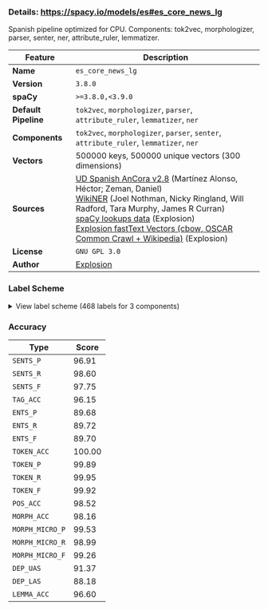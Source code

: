 ### Details: https://spacy.io/models/es#es_core_news_lg

Spanish pipeline optimized for CPU. Components: tok2vec, morphologizer, parser, senter, ner, attribute_ruler, lemmatizer.

| Feature | Description |
| --- | --- |
| **Name** | `es_core_news_lg` |
| **Version** | `3.8.0` |
| **spaCy** | `>=3.8.0,<3.9.0` |
| **Default Pipeline** | `tok2vec`, `morphologizer`, `parser`, `attribute_ruler`, `lemmatizer`, `ner` |
| **Components** | `tok2vec`, `morphologizer`, `parser`, `senter`, `attribute_ruler`, `lemmatizer`, `ner` |
| **Vectors** | 500000 keys, 500000 unique vectors (300 dimensions) |
| **Sources** | [UD Spanish AnCora v2.8](https://github.com/UniversalDependencies/UD_Spanish-AnCora) (Martínez Alonso, Héctor; Zeman, Daniel)<br />[WikiNER](https://figshare.com/articles/Learning_multilingual_named_entity_recognition_from_Wikipedia/5462500) (Joel Nothman, Nicky Ringland, Will Radford, Tara Murphy, James R Curran)<br />[spaCy lookups data](https://github.com/explosion/spacy-lookups-data) (Explosion)<br />[Explosion fastText Vectors (cbow, OSCAR Common Crawl + Wikipedia)](https://spacy.io) (Explosion) |
| **License** | `GNU GPL 3.0` |
| **Author** | [Explosion](https://explosion.ai) |

### Label Scheme

<details>

<summary>View label scheme (468 labels for 3 components)</summary>

| Component | Labels |
| --- | --- |
| **`morphologizer`** | `Definite=Def\|Gender=Masc\|Number=Sing\|POS=DET\|PronType=Art`, `Gender=Masc\|Number=Sing\|POS=NOUN`, `Definite=Def\|Gender=Masc\|Number=Sing\|POS=ADP\|PronType=Art`, `Gender=Masc\|Number=Sing\|POS=ADJ`, `POS=ADP`, `Definite=Def\|Gender=Fem\|Number=Plur\|POS=DET\|PronType=Art`, `POS=PROPN`, `Case=Acc\|POS=PRON\|Person=3\|PrepCase=Npr\|PronType=Prs\|Reflex=Yes`, `Mood=Ind\|Number=Sing\|POS=VERB\|Person=3\|Tense=Past\|VerbForm=Fin`, `POS=VERB\|VerbForm=Inf`, `Gender=Fem\|Number=Sing\|POS=DET\|PronType=Dem`, `Gender=Fem\|Number=Sing\|POS=NOUN`, `Gender=Fem\|Number=Plur\|POS=NOUN`, `Gender=Fem\|Number=Plur\|POS=DET\|PronType=Ind`, `POS=PRON\|PronType=Int,Rel`, `Mood=Sub\|Number=Plur\|POS=VERB\|Person=3\|Tense=Pres\|VerbForm=Fin`, `Definite=Def\|Gender=Fem\|Number=Sing\|POS=DET\|PronType=Art`, `POS=SCONJ`, `POS=NOUN`, `Definite=Def\|Gender=Masc\|Number=Plur\|POS=DET\|PronType=Art`, `Number=Plur\|POS=NOUN`, `Gender=Masc\|Number=Plur\|POS=DET\|PronType=Ind`, `Gender=Masc\|Number=Plur\|POS=NOUN`, `POS=PUNCT\|PunctType=Peri`, `Mood=Ind\|Number=Sing\|POS=VERB\|Person=3\|Tense=Pres\|VerbForm=Fin`, `POS=PUNCT\|PunctType=Comm`, `Case=Acc\|Gender=Fem\|Number=Sing\|POS=VERB\|Person=3\|PrepCase=Npr\|PronType=Prs\|VerbForm=Inf`, `Mood=Ind\|Number=Plur\|POS=AUX\|Person=3\|Tense=Pres\|VerbForm=Fin`, `Gender=Masc\|Number=Sing\|POS=VERB\|Tense=Past\|VerbForm=Part`, `Number=Plur\|POS=ADJ`, `POS=CCONJ`, `Gender=Masc\|Number=Plur\|POS=PRON\|PronType=Ind`, `POS=ADV`, `Mood=Ind\|Number=Plur\|POS=VERB\|Person=3\|Tense=Fut\|VerbForm=Fin`, `Gender=Masc\|NumType=Card\|Number=Plur\|POS=DET\|PronType=Dem`, `Mood=Ind\|Number=Sing\|POS=AUX\|Person=3\|Tense=Pres\|VerbForm=Fin`, `Number=Sing\|POS=ADJ`, `Gender=Masc\|Number=Plur\|POS=ADJ\|VerbForm=Part`, `Gender=Masc\|Number=Plur\|POS=PRON\|PronType=Tot`, `POS=PRON\|PronType=Ind`, `POS=ADV\|Polarity=Neg`, `Case=Acc\|Gender=Masc\|Number=Sing\|POS=PRON\|Person=3\|PrepCase=Npr\|PronType=Prs`, `Gender=Fem\|Number=Sing\|POS=ADJ`, `Mood=Ind\|Number=Plur\|POS=VERB\|Person=3\|Tense=Past\|VerbForm=Fin`, `Number=Plur\|POS=PRON\|PronType=Int,Rel`, `POS=PUNCT\|PunctType=Quot`, `POS=PUNCT`, `Gender=Masc\|Number=Sing\|POS=ADJ\|VerbForm=Part`, `POS=PUNCT\|PunctSide=Ini\|PunctType=Brck`, `POS=PUNCT\|PunctSide=Fin\|PunctType=Brck`, `NumForm=Digit\|NumType=Card\|POS=NUM`, `NumType=Card\|POS=NUM`, `POS=VERB\|VerbForm=Ger`, `Definite=Ind\|Gender=Masc\|Number=Sing\|POS=DET\|PronType=Art`, `Gender=Masc\|Number=Sing\|POS=DET\|PronType=Dem`, `Gender=Fem\|NumType=Ord\|Number=Plur\|POS=ADJ`, `Number=Sing\|POS=DET\|Person=3\|Poss=Yes\|PronType=Prs`, `Number=Sing\|POS=NOUN`, `Gender=Masc\|Number=Plur\|POS=ADJ`, `Mood=Ind\|Number=Sing\|POS=AUX\|Person=3\|Tense=Fut\|VerbForm=Fin`, `Gender=Fem\|Number=Sing\|POS=ADJ\|VerbForm=Part`, `Mood=Ind\|Number=Plur\|POS=VERB\|Person=3\|Tense=Pres\|VerbForm=Fin`, `Degree=Cmp\|POS=ADV`, `POS=AUX\|VerbForm=Inf`, `Number=Plur\|POS=DET\|PronType=Ind`, `Number=Plur\|POS=DET\|PronType=Dem`, `POS=PRON\|Person=3\|PrepCase=Npr\|PronType=Prs\|Reflex=Yes`, `Degree=Cmp\|Number=Sing\|POS=ADJ`, `Mood=Ind\|Number=Sing\|POS=VERB\|Person=3\|Tense=Fut\|VerbForm=Fin`, `Case=Acc\|POS=VERB\|Person=3\|PrepCase=Npr\|PronType=Prs\|Reflex=Yes\|VerbForm=Inf`, `Degree=Sup\|Gender=Masc\|Number=Plur\|POS=ADJ`, `Definite=Ind\|Gender=Fem\|Number=Sing\|POS=DET\|PronType=Art`, `AdvType=Tim\|POS=NOUN`, `Gender=Masc\|Number=Sing\|POS=PRON\|PronType=Ind`, `NumType=Card\|Number=Plur\|POS=NUM`, `Case=Acc\|Gender=Masc\|Number=Sing\|POS=VERB\|Person=3\|PrepCase=Npr\|PronType=Prs\|VerbForm=Inf`, `NumForm=Digit\|POS=NOUN`, `Number=Sing\|POS=PRON\|PronType=Dem`, `Number=Plur\|POS=DET\|Person=3\|Poss=Yes\|PronType=Prs`, `Gender=Fem\|Number=Plur\|POS=ADJ`, `Gender=Fem\|Number=Plur\|POS=PRON\|PronType=Ind`, `Gender=Masc\|Number=Plur\|POS=DET\|PronType=Tot`, `Mood=Ind\|Number=Sing\|POS=VERB\|Person=3\|Tense=Imp\|VerbForm=Fin`, `Mood=Ind\|Number=Plur\|POS=AUX\|Person=3\|Tense=Past\|VerbForm=Fin`, `Gender=Masc\|Number=Plur\|POS=VERB\|Tense=Past\|VerbForm=Part`, `Gender=Masc\|NumType=Ord\|Number=Sing\|POS=ADJ`, `Gender=Masc\|NumType=Ord\|Number=Plur\|POS=ADJ`, `Gender=Masc\|Number=Plur\|POS=DET\|PronType=Dem`, `Gender=Masc\|Number=Sing\|POS=AUX\|Tense=Past\|VerbForm=Part`, `Number=Sing\|POS=DET\|PronType=Tot`, `Gender=Fem\|Number=Sing\|POS=PRON\|PronType=Ind`, `Case=Dat\|POS=PRON\|Person=3\|PrepCase=Npr\|PronType=Prs\|Reflex=Yes`, `Mood=Ind\|Number=Sing\|POS=AUX\|Person=1\|Tense=Pres\|VerbForm=Fin`, `Mood=Ind\|Number=Sing\|POS=VERB\|Person=1\|Tense=Pres\|VerbForm=Fin`, `Degree=Cmp\|Number=Plur\|POS=ADJ`, `POS=AUX\|VerbForm=Ger`, `Gender=Fem\|POS=NOUN`, `Gender=Fem\|NumType=Ord\|Number=Sing\|POS=ADJ`, `AdvType=Tim\|POS=ADJ`, `Mood=Ind\|Number=Sing\|POS=AUX\|Person=3\|Tense=Past\|VerbForm=Fin`, `Gender=Fem\|Number=Sing\|POS=VERB\|Tense=Past\|VerbForm=Part`, `Case=Acc\|Gender=Fem\|Number=Sing\|POS=PRON\|Person=3\|PrepCase=Npr\|PronType=Prs`, `Mood=Ind\|Number=Sing\|POS=VERB\|Person=1\|Tense=Imp\|VerbForm=Fin`, `Gender=Fem\|Number=Plur\|POS=ADJ\|VerbForm=Part`, `Gender=Fem\|Number=Plur\|POS=DET\|PronType=Dem`, `Gender=Masc\|Number=Sing\|POS=PRON\|Poss=Yes\|PronType=Int,Rel`, `Number=Sing\|POS=PRON\|PronType=Int,Rel`, `POS=ADJ`, `Mood=Ind\|Number=Sing\|POS=AUX\|Person=1\|Tense=Imp\|VerbForm=Fin`, `Mood=Ind\|Number=Plur\|POS=VERB\|Person=3\|Tense=Imp\|VerbForm=Fin`, `Mood=Ind\|Number=Plur\|POS=AUX\|Person=3\|Tense=Imp\|VerbForm=Fin`, `Mood=Sub\|Number=Sing\|POS=VERB\|Person=3\|Tense=Pres\|VerbForm=Fin`, `Gender=Fem\|Number=Plur\|POS=DET\|PronType=Tot`, `Case=Acc,Nom\|Gender=Masc\|Number=Sing\|POS=PRON\|Person=3\|PronType=Prs`, `Mood=Sub\|Number=Sing\|POS=VERB\|Person=1\|Tense=Pres\|VerbForm=Fin`, `Definite=Ind\|Gender=Fem\|Number=Plur\|POS=DET\|PronType=Art`, `Case=Acc,Nom\|Gender=Fem\|Number=Plur\|POS=PRON\|Person=3\|PronType=Prs`, `Mood=Ind\|Number=Plur\|POS=VERB\|Person=1\|Tense=Pres\|VerbForm=Fin`, `Case=Acc\|Definite=Def\|Gender=Masc\|Number=Sing\|POS=PRON\|Person=3\|PrepCase=Npr\|PronType=Prs`, `POS=SPACE`, `Gender=Fem\|Number=Sing\|POS=PRON\|PronType=Dem`, `Mood=Cnd\|Number=Sing\|POS=VERB\|Person=1\|VerbForm=Fin`, `Gender=Masc\|Number=Sing\|POS=DET\|PronType=Tot`, `Number=Plur\|POS=PRON\|PronType=Ind`, `Gender=Masc\|Number=Sing\|POS=DET\|PronType=Ind`, `Case=Dat\|Number=Sing\|POS=PRON\|Person=3\|PronType=Prs`, `POS=PART`, `Gender=Fem\|Number=Sing\|POS=DET\|PronType=Ind`, `Number=Sing\|POS=DET\|PronType=Ind`, `Gender=Masc\|NumType=Card\|Number=Plur\|POS=DET\|PronType=Ind`, `Mood=Cnd\|Number=Plur\|POS=AUX\|Person=3\|VerbForm=Fin`, `NumForm=Digit\|POS=SYM`, `Mood=Imp\|Number=Sing\|POS=VERB\|Person=2\|VerbForm=Fin`, `Case=Dat\|Number=Sing\|POS=VERB\|Person=3\|PronType=Prs\|VerbForm=Inf`, `Gender=Fem\|Number=Plur\|POS=PRON\|PronType=Dem`, `Mood=Cnd\|Number=Sing\|POS=AUX\|Person=1\|VerbForm=Fin`, `NumForm=Digit\|NumType=Frac\|POS=NUM`, `Gender=Fem\|Number=Sing\|POS=PRON\|Poss=Yes\|PronType=Int,Rel`, `Mood=Sub\|Number=Sing\|POS=AUX\|Person=1\|Tense=Pres\|VerbForm=Fin`, `Mood=Sub\|Number=Sing\|POS=VERB\|Person=1\|Tense=Imp\|VerbForm=Fin`, `Gender=Fem\|Number=Sing\|Number[psor]=Plur\|POS=DET\|Person=1\|Poss=Yes\|PronType=Prs`, `Case=Dat\|Number=Plur\|POS=PRON\|Person=1\|PrepCase=Npr\|PronType=Prs`, `Definite=Ind\|Gender=Masc\|Number=Plur\|POS=DET\|PronType=Art`, `POS=PUNCT\|PunctType=Colo`, `Mood=Sub\|Number=Plur\|POS=AUX\|Person=3\|Tense=Pres\|VerbForm=Fin`, `Mood=Imp\|Number=Plur\|POS=VERB\|Person=3\|VerbForm=Fin`, `Gender=Fem\|Number=Sing\|POS=DET\|PronType=Neg`, `Gender=Masc\|Number=Sing\|POS=PRON\|PronType=Dem`, `Case=Acc\|Gender=Masc\|Number=Plur\|POS=PRON\|Person=3\|PrepCase=Npr\|PronType=Prs`, `Case=Acc\|Gender=Fem\|Number=Plur\|POS=PRON\|Person=3\|PrepCase=Npr\|PronType=Prs`, `Gender=Fem\|Number=Plur\|POS=VERB\|Tense=Past\|VerbForm=Part`, `Case=Acc\|Gender=Fem\|Number=Sing\|POS=AUX\|Person=3\|PrepCase=Npr\|PronType=Prs\|VerbForm=Inf`, `Number=Sing\|POS=PRON\|PronType=Neg`, `POS=PUNCT\|PunctType=Semi`, `Case=Dat\|Number=Plur\|POS=PRON\|Person=3\|PronType=Prs`, `Number=Sing\|POS=PRON\|PronType=Ind`, `Mood=Sub\|Number=Plur\|POS=VERB\|Person=3\|Tense=Imp\|VerbForm=Fin`, `Case=Acc,Nom\|Gender=Masc\|Number=Plur\|POS=PRON\|Person=3\|PronType=Prs`, `POS=INTJ`, `Gender=Masc\|NumType=Card\|Number=Sing\|POS=PRON\|PronType=Dem`, `Mood=Ind\|Number=Plur\|POS=AUX\|Person=3\|Tense=Fut\|VerbForm=Fin`, `Degree=Sup\|Gender=Masc\|Number=Sing\|POS=ADJ`, `Mood=Ind\|Number=Plur\|POS=AUX\|Person=1\|Tense=Pres\|VerbForm=Fin`, `Number=Plur\|POS=PRON\|Person=3\|Poss=Yes\|PronType=Prs`, `Case=Dat\|POS=VERB\|Person=3\|PrepCase=Npr\|PronType=Prs\|Reflex=Yes\|VerbForm=Inf`, `POS=PUNCT\|PunctType=Dash`, `Case=Acc\|Number=Plur\|POS=PRON\|Person=1\|PrepCase=Npr\|PronType=Prs`, `Mood=Cnd\|Number=Plur\|POS=VERB\|Person=1\|VerbForm=Fin`, `Gender=Masc\|Number=Sing\|POS=DET\|PronType=Neg`, `Gender=Fem\|NumType=Card\|Number=Plur\|POS=NUM`, `Case=Acc\|Gender=Fem\|Number=Plur\|POS=VERB\|Person=3\|PrepCase=Npr\|PronType=Prs\|VerbForm=Inf`, `Gender=Masc\|Number=Sing\|POS=PRON\|PronType=Tot`, `Gender=Masc\|NumType=Card\|Number=Plur\|POS=NUM`, `Gender=Masc\|POS=NOUN`, `Case=Acc\|Number=Sing\|POS=PRON\|Person=1\|PrepCase=Npr\|PronType=Prs`, `Gender=Fem\|NumType=Card\|Number=Sing\|POS=DET\|PronType=Ind`, `Gender=Fem\|NumType=Card\|Number=Plur\|POS=DET\|PronType=Ind`, `Case=Acc\|POS=VERB\|Person=3\|PrepCase=Npr\|PronType=Prs\|Reflex=Yes\|VerbForm=Ger`, `Mood=Ind\|Number=Sing\|POS=AUX\|Person=3\|Tense=Imp\|VerbForm=Fin`, `POS=NOUN\|VerbForm=Inf`, `Case=Dat\|Number=Plur\|POS=PRON\|Person=1\|PrepCase=Npr\|PronType=Prs\|Reflex=Yes`, `Mood=Ind\|Number=Plur\|POS=AUX\|Person=1\|Tense=Imp\|VerbForm=Fin`, `Mood=Sub\|Number=Sing\|POS=VERB\|Person=3\|Tense=Imp\|VerbForm=Fin`, `Gender=Masc\|Number=Sing\|Number[psor]=Plur\|POS=DET\|Person=1\|Poss=Yes\|PronType=Prs`, `Gender=Masc\|NumType=Card\|Number=Sing\|POS=NUM`, `Mood=Sub\|Number=Sing\|POS=AUX\|Person=1\|Tense=Imp\|VerbForm=Fin`, `Gender=Masc\|Number=Plur\|POS=PRON\|Poss=Yes\|PronType=Int,Rel`, `Case=Acc\|Gender=Masc\|Number=Plur\|POS=VERB\|Person=3\|PrepCase=Npr\|PronType=Prs\|VerbForm=Inf`, `Gender=Fem\|NumType=Card\|Number=Sing\|POS=DET\|PronType=Dem`, `Mood=Imp\|Number=Sing\|POS=VERB\|Person=3\|VerbForm=Fin`, `Mood=Sub\|Number=Plur\|POS=VERB\|Person=1\|Tense=Pres\|VerbForm=Fin`, `Mood=Ind\|Number=Plur\|POS=VERB\|Person=1\|Tense=Fut\|VerbForm=Fin`, `Gender=Masc\|Number=Sing\|POS=PRON\|PronType=Neg`, `Case=Acc\|Number=Plur\|POS=VERB\|Person=1\|PrepCase=Npr\|PronType=Prs\|VerbForm=Inf`, `Case=Nom\|Number=Sing\|POS=PRON\|Person=1\|PronType=Prs`, `Mood=Ind\|Number=Sing\|POS=VERB\|Person=1\|Tense=Past\|VerbForm=Fin`, `Mood=Ind\|Number=Plur\|POS=VERB\|Person=1\|Tense=Past\|VerbForm=Fin`, `Degree=Abs\|Gender=Masc\|Number=Sing\|POS=ADJ`, `Number=Sing\|Number[psor]=Sing\|POS=DET\|Person=1\|Poss=Yes\|PronType=Prs`, `Case=Acc,Nom\|Gender=Masc\|Number=Plur\|POS=PRON\|Person=1\|PronType=Prs`, `Mood=Imp\|Number=Sing\|POS=AUX\|Person=3\|VerbForm=Fin`, `Case=Acc\|Number=Plur\|POS=VERB\|Person=1\|PrepCase=Npr\|PronType=Prs\|Reflex=Yes\|VerbForm=Inf`, `Mood=Sub\|Number=Sing\|POS=AUX\|Person=3\|Tense=Pres\|VerbForm=Fin`, `Gender=Masc\|Number=Sing\|POS=DET\|Person=3\|Poss=Yes\|PronType=Prs`, `Gender=Fem\|Number=Sing\|POS=DET\|PronType=Tot`, `POS=DET\|PronType=Ind`, `POS=DET\|PronType=Int,Rel`, `AdvType=Tim\|POS=ADV`, `POS=VERB\|Person=3\|PrepCase=Npr\|PronType=Prs\|Reflex=Yes\|VerbForm=Inf`, `Mood=Cnd\|Number=Sing\|POS=AUX\|Person=3\|VerbForm=Fin`, `Case=Dat\|Number=Plur\|POS=VERB\|Person=1\|PrepCase=Npr\|PronType=Prs\|VerbForm=Inf`, `POS=PUNCT\|PunctSide=Ini\|PunctType=Qest`, `POS=PUNCT\|PunctSide=Fin\|PunctType=Qest`, `Case=Dat\|Number=Sing\|POS=PRON\|Person=1\|PrepCase=Npr\|PronType=Prs`, `Number=Plur\|Number[psor]=Sing\|POS=DET\|Person=1\|Poss=Yes\|PronType=Prs`, `Gender=Masc\|NumType=Card\|Number=Sing\|POS=DET\|PronType=Ind`, `Mood=Cnd\|Number=Plur\|POS=VERB\|Person=3\|VerbForm=Fin`, `Case=Acc\|Gender=Fem\|Number=Sing\|POS=VERB\|Person=3\|PrepCase=Npr\|PronType=Prs\|VerbForm=Ger`, `Degree=Abs\|Gender=Fem\|Number=Sing\|POS=ADJ`, `Case=Acc\|Number=Plur\|POS=PRON\|Person=1\|PrepCase=Npr\|PronType=Prs\|Reflex=Yes`, `Mood=Sub\|Number=Plur\|POS=VERB\|Person=1\|Tense=Imp\|VerbForm=Fin`, `Case=Acc\|Number=Sing\|POS=PRON\|Person=1\|PrepCase=Npr\|PronType=Prs\|Reflex=Yes`, `POS=PUNCT\|PunctSide=Ini\|PunctType=Excl`, `POS=PUNCT\|PunctSide=Fin\|PunctType=Excl`, `Mood=Cnd\|Number=Sing\|POS=VERB\|Person=3\|VerbForm=Fin`, `Case=Acc\|Mood=Imp\|Number=Sing\|POS=VERB\|Person=3\|PrepCase=Npr\|PronType=Prs\|Reflex=Yes\|VerbForm=Fin`, `Gender=Fem\|Number=Sing\|POS=PRON\|PronType=Tot`, `Gender=Masc\|Number=Plur\|Number[psor]=Plur\|POS=DET\|Person=1\|Poss=Yes\|PronType=Prs`, `Mood=Imp\|Number=Plur\|POS=VERB\|Person=1\|VerbForm=Fin`, `Gender=Masc\|NumType=Card\|Number=Plur\|POS=PRON\|PronType=Ind`, `Gender=Masc\|NumType=Card\|Number=Sing\|POS=PRON\|PronType=Ind`, `Gender=Masc\|Number=Plur\|POS=PRON\|PronType=Dem`, `Case=Dat\|Number=Plur\|POS=VERB\|Person=3\|PronType=Prs\|VerbForm=Inf`, `Degree=Abs\|Gender=Masc\|NumType=Card\|Number=Plur\|POS=DET\|PronType=Ind`, `Case=Acc\|Number=Sing\|POS=PRON\|Person=1\|PrepCase=Pre\|PronType=Prs`, `Case=Dat\|Mood=Imp\|Number=Plur\|POS=VERB\|Person=3\|PrepCase=Npr\|PronType=Prs\|Reflex=Yes\|VerbForm=Fin`, `Definite=Ind\|Gender=Fem\|NumType=Card\|Number=Sing\|POS=DET\|PronType=Art`, `Gender=Fem\|NumType=Card\|Number=Sing\|POS=NUM`, `Case=Acc\|Gender=Fem\|Number=Plur\|POS=VERB\|Person=1,3\|PrepCase=Npr\|PronType=Prs\|Reflex=Yes\|VerbForm=Inf`, `Case=Dat\|Number=Sing\|POS=PRON\|Person=1\|PrepCase=Npr\|PronType=Prs\|Reflex=Yes`, `Mood=Sub\|Number=Plur\|POS=AUX\|Person=3\|Tense=Imp\|VerbForm=Fin`, `Gender=Fem\|Number=Plur\|Number[psor]=Plur\|POS=DET\|Person=1\|Poss=Yes\|PronType=Prs`, `POS=SCONJ\|PronType=Int,Rel`, `Case=Acc,Dat\|Gender=Masc\|Number=Sing\|POS=VERB\|Person=3\|PrepCase=Npr\|PronType=Prs\|VerbForm=Inf`, `Case=Acc\|POS=PRON\|Person=3\|PrepCase=Pre\|PronType=Prs\|Reflex=Yes`, `Mood=Ind\|Number=Sing\|POS=VERB\|Person=2\|Tense=Pres\|VerbForm=Fin`, `Case=Dat\|Number=Sing\|POS=VERB\|Person=1\|PrepCase=Npr\|PronType=Prs\|VerbForm=Inf`, `NumType=Card\|Number=Sing\|POS=DET\|PronType=Ind`, `Mood=Ind\|Number=Plur\|POS=VERB\|Person=1\|Tense=Imp\|VerbForm=Fin`, `Case=Acc\|Number=Sing\|POS=PRON\|Person=2\|PrepCase=Npr\|PronType=Prs`, `Case=Dat\|POS=PRON\|Person=3\|PrepCase=Npr\|PronType=Prs`, `POS=VERB\|Person=3\|PrepCase=Npr\|PronType=Prs\|Reflex=Yes\|VerbForm=Ger`, `Case=Acc,Nom\|Gender=Fem\|Number=Sing\|POS=PRON\|Person=3\|PronType=Prs`, `Number=Sing\|POS=DET\|PronType=Dem`, `Case=Acc,Dat\|Gender=Masc\|Number=Sing\|POS=VERB\|Person=3\|PrepCase=Npr\|PronType=Prs\|Reflex=Yes\|VerbForm=Inf`, `Mood=Sub\|Number=Sing\|POS=AUX\|Person=3\|Tense=Imp\|VerbForm=Fin`, `POS=SYM`, `Gender=Fem\|Number=Sing\|POS=PRON\|PronType=Neg`, `Case=Acc\|Gender=Masc\|Number=Sing\|POS=VERB\|Person=3\|PrepCase=Npr\|PronType=Prs\|VerbForm=Ger`, `Degree=Sup\|Gender=Fem\|Number=Sing\|POS=ADJ`, `Case=Dat\|POS=VERB\|Person=3\|PrepCase=Npr\|PronType=Prs\|Reflex=Yes\|VerbForm=Ger`, `Case=Nom\|Number=Sing\|POS=PRON\|Person=2\|PronType=Prs`, `Number=Sing\|Number[psor]=Sing\|POS=DET\|Person=2\|Poss=Yes\|PronType=Prs`, `Case=Acc\|Mood=Imp\|Number=Plur\|POS=VERB\|Person=3\|PrepCase=Npr\|PronType=Prs\|Reflex=Yes\|VerbForm=Fin`, `Case=Acc\|Gender=Masc\|Mood=Imp\|Number=Sing\|POS=VERB\|Person=2,3\|PrepCase=Npr\|PronType=Prs\|VerbForm=Fin`, `Mood=Ind\|Number=Sing\|POS=AUX\|Person=1\|Tense=Fut\|VerbForm=Fin`, `Case=Acc\|Number=Sing\|POS=VERB\|Person=1\|PrepCase=Npr\|PronType=Prs\|Reflex=Yes\|VerbForm=Inf`, `Gender=Masc\|Number=Sing\|Number[psor]=Sing\|POS=PRON\|Person=1\|Poss=Yes\|PronType=Ind`, `Case=Acc,Nom\|Number=Sing\|POS=PRON\|Person=2\|Polite=Form\|PronType=Prs`, `Case=Dat\|Mood=Imp\|Number=Sing\|POS=VERB\|Person=3\|PrepCase=Npr\|PronType=Prs\|Reflex=Yes\|VerbForm=Fin`, `Case=Acc\|Gender=Masc\|Number=Plur\|POS=VERB\|Person=3\|PrepCase=Npr\|PronType=Prs\|VerbForm=Ger`, `Gender=Masc\|NumType=Card\|Number=Sing\|POS=PRON\|PronType=Int,Rel`, `Gender=Fem\|NumType=Card\|Number=Plur\|POS=PRON\|PronType=Ind`, `Case=Dat\|Number=Plur\|POS=VERB\|Person=1\|PrepCase=Npr\|PronType=Prs\|VerbForm=Ger`, `Case=Acc,Dat\|POS=PRON\|Person=3\|PrepCase=Npr\|PronType=Prs\|Reflex=Yes`, `Mood=Ind\|Number=Plur\|POS=VERB\|Person=2\|Tense=Pres\|VerbForm=Fin`, `Case=Dat\|Number=Sing\|POS=PRON\|Person=2\|PrepCase=Npr\|PronType=Prs`, `Mood=Cnd\|Number=Sing\|POS=VERB\|Person=2\|VerbForm=Fin`, `Case=Acc\|Number=Sing\|POS=VERB\|Person=1\|PrepCase=Npr\|PronType=Prs\|VerbForm=Inf`, `Mood=Ind\|Number=Sing\|POS=VERB\|Person=1\|Tense=Fut\|VerbForm=Fin`, `Mood=Cnd\|Number=Plur\|POS=AUX\|Person=1\|VerbForm=Fin`, `NumType=Card\|Number=Plur\|POS=PRON\|PronType=Ind`, `Gender=Masc\|NumType=Card\|Number=Sing\|POS=DET\|PronType=Dem`, `Degree=Abs\|Gender=Masc\|Number=Sing\|POS=DET\|PronType=Ind`, `Gender=Fem\|Number=Plur\|POS=PRON\|Poss=Yes\|PronType=Int,Rel`, `Mood=Ind\|Number=Sing\|POS=AUX\|Person=1\|Tense=Past\|VerbForm=Fin`, `Case=Acc,Nom\|Number=Plur\|POS=PRON\|Person=2\|Polite=Form\|PronType=Prs`, `Mood=Imp\|Number=Sing\|POS=AUX\|Person=2\|VerbForm=Fin`, `Case=Dat\|Number=Sing\|POS=VERB\|Person=2\|PrepCase=Npr\|PronType=Prs\|VerbForm=Inf`, `Gender=Fem\|Number=Sing\|Number[psor]=Sing\|POS=PRON\|Person=2\|Poss=Yes\|PronType=Ind`, `NumType=Card\|Number=Sing\|POS=NUM`, `Mood=Ind\|Number=Sing\|POS=VERB\|Person=2\|Tense=Past\|VerbForm=Fin`, `Mood=Ind\|Number=Sing\|POS=AUX\|Person=2\|Tense=Imp\|VerbForm=Fin`, `Mood=Ind\|Number=Sing\|POS=AUX\|Person=2\|Tense=Pres\|VerbForm=Fin`, `Case=Com\|Number=Sing\|POS=PRON\|Person=2\|PrepCase=Pre\|PronType=Prs`, `Mood=Ind\|Number=Sing\|POS=VERB\|Person=2\|Tense=Imp\|VerbForm=Fin`, `Case=Acc\|Number=Sing\|POS=PRON\|Person=2\|PrepCase=Npr\|PronType=Prs\|Reflex=Yes`, `Number=Sing\|POS=PRON\|Person=2\|PrepCase=Npr\|PronType=Prs\|Reflex=Yes`, `Case=Acc\|Number=Sing\|POS=PRON\|Person=2\|PrepCase=Pre\|PronType=Prs`, `Mood=Cnd\|Number=Sing\|POS=AUX\|Person=2\|VerbForm=Fin`, `Mood=Sub\|Number=Sing\|POS=AUX\|Person=2\|Tense=Pres\|VerbForm=Fin`, `Number=Sing\|POS=NOUN\|VerbForm=Fin`, `Case=Dat\|Number=Sing\|POS=PRON\|Person=2\|PrepCase=Npr\|PronType=Prs\|Reflex=Yes`, `Case=Dat\|Mood=Imp\|Number=Plur,Sing\|POS=VERB\|Person=1,2\|PrepCase=Npr\|PronType=Prs\|VerbForm=Fin`, `Case=Acc\|Mood=Imp\|Number=Sing\|POS=VERB\|Person=2\|PrepCase=Npr\|PronType=Prs\|Reflex=Yes\|VerbForm=Fin`, `Mood=Ind\|Number=Sing\|POS=VERB\|Person=2\|Tense=Fut\|VerbForm=Fin`, `Gender=Fem\|NumType=Card\|Number=Sing\|POS=DET\|PronType=Int,Rel`, `Mood=Sub\|Number=Sing\|POS=VERB\|Person=2\|Tense=Pres\|VerbForm=Fin`, `Mood=Ind\|Number=Sing\|POS=AUX\|Person=2\|Tense=Fut\|VerbForm=Fin`, `Gender=Fem\|Number=Plur\|POS=PRON\|PronType=Tot`, `Gender=Masc\|NumType=Card\|Number=Plur\|POS=DET\|PronType=Int,Rel`, `Case=Dat\|Number=Sing\|POS=VERB\|Person=3\|PronType=Prs\|VerbForm=Ger`, `Number=Sing\|POS=VERB\|VerbForm=Fin`, `POS=VERB\|VerbForm=Fin`, `Degree=Abs\|Gender=Masc\|Number=Plur\|POS=ADJ`, `Degree=Abs\|Gender=Fem\|Number=Plur\|POS=ADJ`, `Case=Acc\|POS=AUX\|Person=3\|PrepCase=Npr\|PronType=Prs\|Reflex=Yes\|VerbForm=Ger`, `Gender=Masc\|Number=Sing\|Number[psor]=Plur\|POS=PRON\|Person=1\|Poss=Yes\|PronType=Prs`, `Mood=Sub\|Number=Plur\|POS=AUX\|Person=1\|Tense=Imp\|VerbForm=Fin`, `Gender=Fem\|NumType=Card\|Number=Plur\|POS=DET\|PronType=Dem`, `Definite=Ind\|Gender=Masc\|NumType=Card\|Number=Sing\|POS=DET\|PronType=Art`, `Degree=Sup\|Gender=Fem\|Number=Plur\|POS=ADJ`, `Number=Plur\|POS=PRON\|PronType=Dem`, `Case=Acc,Dat\|Gender=Masc\|Number=Plur\|POS=PRON\|Person=2\|PrepCase=Npr\|PronType=Prs`, `Case=Acc\|Gender=Fem\|Number=Plur\|POS=VERB\|Person=3\|PrepCase=Npr\|PronType=Prs\|VerbForm=Ger`, `Gender=Masc\|Number=Sing\|POS=AUX\|VerbForm=Fin`, `POS=AUX\|Person=3\|PrepCase=Npr\|PronType=Prs\|Reflex=Yes\|VerbForm=Inf`, `Mood=Ind\|Number=Plur\|POS=AUX\|Person=1\|Tense=Past\|VerbForm=Fin`, `Gender=Masc\|NumType=Card\|Number=Sing\|POS=DET\|PronType=Int,Rel`, `Gender=Masc\|Number=Plur\|POS=DET\|Person=3\|Poss=Yes\|PronType=Prs`, `Case=Acc\|Mood=Imp\|Number=Sing\|POS=VERB\|Person=1,3\|PrepCase=Npr\|PronType=Prs\|VerbForm=Fin`, `Gender=Masc\|NumType=Card\|Number=Plur\|POS=PRON\|PronType=Int,Rel`, `Gender=Masc\|Number=Sing\|POS=PRON\|Person=3\|Poss=Yes\|PronType=Prs`, `Case=Acc\|POS=AUX\|Person=3\|PrepCase=Npr\|PronType=Prs\|Reflex=Yes\|VerbForm=Inf`, `Case=Acc,Dat\|Gender=Masc\|Number=Sing\|POS=VERB\|Person=1,3\|PrepCase=Npr\|PronType=Prs\|Reflex=Yes\|VerbForm=Inf`, `Number=Plur\|POS=VERB\|Person=1\|PrepCase=Npr\|PronType=Prs\|Reflex=Yes\|VerbForm=Inf`, `Case=Acc,Dat\|Gender=Fem\|Number=Plur\|POS=VERB\|Person=3\|PrepCase=Npr\|PronType=Prs\|Reflex=Yes\|VerbForm=Inf`, `Mood=Imp\|Number=Sing\|POS=VERB\|Person=2\|PrepCase=Npr\|PronType=Prs\|Reflex=Yes\|VerbForm=Fin`, `Gender=Masc\|Number=Sing\|Number[psor]=Sing\|POS=DET\|Person=1\|Poss=Yes\|PronType=Ind`, `Mood=Ind\|POS=VERB\|Person=3\|Tense=Pres\|VerbForm=Fin`, `Case=Dat\|Number=Sing\|POS=VERB\|Person=1\|PrepCase=Npr\|PronType=Prs\|Reflex=Yes\|VerbForm=Inf`, `Definite=Def\|Foreign=Yes\|POS=DET\|PronType=Art`, `Case=Dat\|Number=Plur\|POS=PRON\|Person=2\|PrepCase=Npr\|PronType=Prs`, `Gender=Masc\|NumType=Card\|Number=Plur\|POS=PRON\|PronType=Dem`, `Gender=Fem\|Number=Sing\|POS=DET\|Person=3\|Poss=Yes\|PronType=Prs`, `Mood=Sub\|Number=Plur\|POS=VERB\|Person=2\|Tense=Pres\|VerbForm=Fin`, `Case=Acc\|Number=Sing\|POS=VERB\|Person=2\|PrepCase=Npr\|PronType=Prs\|Reflex=Yes\|VerbForm=Inf`, `Mood=Sub\|Number=Plur\|POS=AUX\|Person=1\|Tense=Pres\|VerbForm=Fin`, `Mood=Ind\|Number=Plur\|POS=AUX\|Person=1\|Tense=Fut\|VerbForm=Fin`, `Number=Sing\|POS=PRON\|Person=3\|Poss=Yes\|PronType=Prs`, `Definite=Def\|Gender=Fem\|Number=Sing\|POS=ADP\|PronType=Art`, `Case=Acc\|Number=Sing\|POS=VERB\|Person=2\|PrepCase=Npr\|PronType=Prs\|PunctType=Quot\|VerbForm=Inf`, `Case=Dat\|Number=Plur\|POS=VERB\|Person=1\|PrepCase=Npr\|PronType=Prs\|Reflex=Yes\|VerbForm=Inf`, `Case=Com\|POS=PRON\|Person=3\|PrepCase=Pre\|PronType=Prs\|Reflex=Yes`, `NumForm=Digit\|NumType=Frac\|POS=SYM`, `Number=Sing\|POS=VERB\|Person=1\|PrepCase=Npr\|PronType=Prs\|Reflex=Yes\|VerbForm=Inf`, `Case=Dat\|Number=Sing\|POS=AUX\|Person=3\|PronType=Prs\|VerbForm=Inf`, `Case=Acc\|Gender=Masc\|Number=Sing\|POS=AUX\|Person=3\|PrepCase=Npr\|PronType=Prs\|VerbForm=Inf`, `Case=Dat\|POS=AUX\|Person=3\|PrepCase=Npr\|PronType=Prs\|Reflex=Yes\|VerbForm=Inf`, `Gender=Fem\|NumType=Card\|Number=Sing\|POS=PRON\|PronType=Ind`, `Case=Acc,Dat\|Gender=Masc\|Number=Plur,Sing\|POS=VERB\|Person=1,3\|PrepCase=Npr\|PronType=Prs\|Reflex=Yes\|VerbForm=Inf`, `Gender=Masc\|Mood=Ind\|Number=Sing\|POS=VERB\|Person=3\|Tense=Pres\|VerbForm=Fin`, `Case=Acc\|Gender=Masc\|Number=Plur\|POS=PRON\|Person=1\|PrepCase=Npr\|PronType=Prs\|Reflex=Yes`, `Case=Acc,Dat\|Gender=Masc\|Number=Sing\|POS=VERB\|Person=3\|PrepCase=Npr\|PronType=Prs\|VerbForm=Ger`, `Gender=Fem\|Number=Sing\|Number[psor]=Sing\|POS=PRON\|Person=1\|Poss=Yes\|PronType=Ind`, `Case=Dat\|Number=Plur\|POS=VERB\|Person=2\|PrepCase=Npr\|PronType=Prs\|Reflex=Yes\|VerbForm=Inf`, `Case=Acc\|Number=Plur\|POS=VERB\|Person=2\|PrepCase=Npr\|PronType=Prs\|VerbForm=Inf`, `Number=Sing\|POS=PRON\|PronType=Tot`, `Mood=Ind\|Number=Plur\|POS=AUX\|Person=2\|Tense=Pres\|VerbForm=Fin`, `Case=Dat\|Number=Plur\|POS=VERB\|Person=3\|PronType=Prs\|VerbForm=Ger`, `NumType=Card\|Number=Plur\|POS=DET\|PronType=Ind`, `POS=PRON\|PronType=Dem`, `Number=Sing\|POS=PRON\|Person=1\|PrepCase=Npr\|PronType=Prs\|Reflex=Yes`, `POS=AUX\|VerbForm=Fin`, `Gender=Fem\|NumType=Card\|Number=Plur\|POS=PRON\|PronType=Int,Rel`, `Gender=Fem\|Number=Sing\|Number[psor]=Plur\|POS=DET\|Person=2\|Poss=Yes\|PronType=Prs`, `Gender=Fem\|Number=Plur\|Number[psor]=Plur\|POS=PRON\|Person=1\|Poss=Yes\|PronType=Prs`, `Case=Acc\|Gender=Fem\|Number=Plur\|POS=AUX\|Person=3\|PrepCase=Npr\|PronType=Prs\|VerbForm=Inf`, `Case=Acc\|Gender=Masc\|Number=Plur\|POS=AUX\|Person=3\|PrepCase=Npr\|PronType=Prs\|VerbForm=Inf`, `Case=Acc,Dat\|Gender=Fem\|Number=Sing\|POS=VERB\|Person=3\|PrepCase=Npr\|PronType=Prs\|Reflex=Yes\|VerbForm=Inf`, `AdvType=Tim\|Gender=Masc\|Number=Sing\|POS=NOUN`, `Gender=Fem\|Number=Sing\|Number[psor]=Plur\|POS=PRON\|Person=1\|Poss=Yes\|PronType=Prs`, `Mood=Ind\|Number=Sing\|POS=AUX\|Person=3\|Tense=Pres\|Typo=Yes\|VerbForm=Fin`, `Gender=Fem\|NumType=Card\|Number=Sing\|POS=PRON\|PronType=Dem`, `Case=Acc\|POS=PRON\|Person=3\|PrepCase=Npr\|PronType=Prs`, `Gender=Fem\|Number=Sing\|Number[psor]=Sing\|POS=DET\|Person=1\|Poss=Yes\|PronType=Ind`, `Gender=Masc\|Number=Sing\|Number[psor]=Sing\|POS=PRON\|Person=2\|Poss=Yes\|PronType=Ind`, `Gender=Fem\|Number=Plur\|POS=PRON\|Person=3\|Poss=Yes\|PronType=Prs`, `Definite=Def\|Gender=Masc\|Number=Plur\|POS=ADP\|PronType=Art`, `Gender=Masc\|Number=Plur\|POS=DET\|PronType=Art`, `Gender=Masc\|Number=Sing\|POS=NOUN\|VerbForm=Part`, `Case=Acc\|Gender=Masc\|Number=Sing\|POS=AUX\|Person=3\|PrepCase=Npr\|PronType=Prs\|VerbForm=Ger`, `Case=Acc,Dat\|Number=Plur\|POS=VERB\|Person=3\|PrepCase=Npr\|PronType=Prs\|Reflex=Yes\|VerbForm=Inf`, `Gender=Masc\|Number=Sing\|POS=DET\|Person=3\|Poss=Yes\|PronType=Ind`, `Case=Acc\|Number=Sing\|POS=VERB\|Person=1\|PrepCase=Npr\|PronType=Prs\|Reflex=Yes\|VerbForm=Ger`, `Case=Acc,Dat\|Number=Sing\|POS=PRON\|Person=2\|PrepCase=Npr\|PronType=Prs`, `Case=Acc\|Gender=Masc\|Mood=Imp\|Number=Plur\|POS=VERB\|Person=1,3\|PrepCase=Npr\|PronType=Prs\|VerbForm=Fin`, `Number=Plur\|POS=PRON\|Person=1\|PrepCase=Npr\|PronType=Prs\|Reflex=Yes`, `Gender=Fem\|Number=Sing\|POS=PRON\|Person=1\|Poss=Yes\|PronType=Prs`, `Case=Com\|Number=Sing\|POS=PRON\|Person=1\|PrepCase=Pre\|PronType=Prs`, `POS=X`, `Case=Acc,Dat\|Number=Plur\|POS=PRON\|Person=1\|PrepCase=Npr\|PronType=Prs`, `Case=Com\|POS=PRON\|Person=3\|PronType=Prs\|Reflex=Yes`, `Case=Acc,Dat\|Number=Sing\|POS=VERB\|Person=3\|PrepCase=Npr\|PronType=Prs\|Reflex=Yes\|VerbForm=Inf`, `Case=Acc,Dat\|Number=Sing\|POS=PRON\|Person=1\|PrepCase=Npr\|PronType=Prs`, `Case=Acc\|Gender=Masc\|Mood=Imp\|Number=Plur,Sing\|POS=VERB\|Person=1,3\|PrepCase=Npr\|PronType=Prs\|VerbForm=Fin`, `Case=Acc\|Number=Plur\|POS=PRON\|Person=2\|PrepCase=Npr\|PronType=Prs`, `Number=Sing\|POS=AUX\|Person=1\|PrepCase=Npr\|PronType=Prs\|Reflex=Yes\|VerbForm=Inf`, `Case=Acc\|Gender=Masc\|Mood=Imp\|Number=Sing\|POS=VERB\|Person=3\|PrepCase=Npr\|PronType=Prs\|VerbForm=Fin`, `Mood=Imp\|Number=Plur\|POS=VERB\|Person=2\|VerbForm=Fin`, `Gender=Masc\|Number=Plur\|POS=PRON\|Person=2\|Poss=Yes\|PronType=Ind`, `Case=Dat\|Mood=Imp\|Number=Sing\|POS=VERB\|Person=3\|PronType=Prs\|VerbForm=Fin`, `Gender=Fem\|Number=Sing\|POS=PRON\|Person=3\|Poss=Yes\|PronType=Prs`, `Case=Dat\|Mood=Imp\|Number=Sing\|POS=VERB\|Person=1,3\|PrepCase=Npr\|PronType=Prs\|VerbForm=Fin`, `Gender=Fem\|Number=Plur\|POS=DET\|Person=3\|Poss=Yes\|PronType=Prs`, `Gender=Fem\|Number=Plur\|Number[psor]=Plur\|POS=DET\|Person=2\|Poss=Yes\|PronType=Prs`, `Case=Dat\|Number=Sing\|POS=VERB\|Person=2\|PrepCase=Npr\|PronType=Prs\|Reflex=Yes\|VerbForm=Inf`, `Number=Plur\|Number[psor]=Sing\|POS=DET\|Person=2\|Poss=Yes\|PronType=Prs`, `POS=NOUN\|PunctType=Comm`, `Degree=Cmp\|POS=ADJ`, `Gender=Masc\|POS=ADJ`, `Degree=Abs\|Gender=Masc\|NumType=Card\|Number=Plur\|POS=PRON\|PronType=Ind`, `POS=PRON\|PronType=Neg`, `Case=Acc,Dat\|Gender=Fem\|Number=Sing\|POS=VERB\|Person=3\|PrepCase=Npr\|PronType=Prs\|VerbForm=Inf`, `Case=Acc\|Number=Plur\|POS=VERB\|Person=1\|PrepCase=Npr\|PronType=Prs\|Reflex=Yes\|VerbForm=Ger`, `Case=Dat\|Number=Sing\|POS=VERB\|Person=3\|PrepCase=Npr\|PronType=Prs\|VerbForm=Ger`, `Gender=Fem\|Number=Sing\|POS=DET\|Person=3\|Poss=Yes\|PronType=Ind`, `Number=Sing\|POS=DET\|PronType=Int,Rel`, `Definite=Def\|Foreign=Yes\|Gender=Fem\|Number=Sing\|POS=DET\|PronType=Art`, `Foreign=Yes\|POS=NOUN`, `Foreign=Yes\|POS=ADP`, `Foreign=Yes\|POS=CCONJ`, `Foreign=Yes\|POS=PROPN` |
| **`parser`** | `ROOT`, `acl`, `advcl`, `advmod`, `amod`, `appos`, `aux`, `case`, `cc`, `ccomp`, `compound`, `conj`, `cop`, `csubj`, `dep`, `det`, `expl:impers`, `expl:pass`, `expl:pv`, `fixed`, `flat`, `iobj`, `mark`, `nmod`, `nsubj`, `nummod`, `obj`, `obl`, `parataxis`, `punct`, `xcomp` |
| **`ner`** | `LOC`, `MISC`, `ORG`, `PER` |

</details>

### Accuracy

| Type | Score |
| --- | --- |
| `SENTS_P` | 96.91 |
| `SENTS_R` | 98.60 |
| `SENTS_F` | 97.75 |
| `TAG_ACC` | 96.15 |
| `ENTS_P` | 89.68 |
| `ENTS_R` | 89.72 |
| `ENTS_F` | 89.70 |
| `TOKEN_ACC` | 100.00 |
| `TOKEN_P` | 99.89 |
| `TOKEN_R` | 99.95 |
| `TOKEN_F` | 99.92 |
| `POS_ACC` | 98.52 |
| `MORPH_ACC` | 98.16 |
| `MORPH_MICRO_P` | 99.53 |
| `MORPH_MICRO_R` | 98.99 |
| `MORPH_MICRO_F` | 99.26 |
| `DEP_UAS` | 91.37 |
| `DEP_LAS` | 88.18 |
| `LEMMA_ACC` | 96.60 |